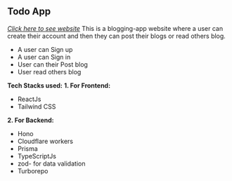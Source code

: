 ## Todo App
*[Click here to see website]([https://blogging-app-frontend-7qegeoh34-vishals-projects-588223c4.vercel.app/signup](https://blogging-app-frontend-tau.vercel.app/signin))*
This is a blogging-app website where a user can create their account and then they can post their blogs or read others blog.
 
 - A user can Sign up
 - A user can Sign in
 - User can their Post blog
 - User read others blog

**Tech Stacks used:**
**1. For Frontend:**

 - ReactJs
 - Tailwind CSS
 
 
**2. For Backend:** 

 - Hono
 - Cloudflare workers
 - Prisma
 - TypeScriptJs
 - zod- for data validation
 - Turborepo
